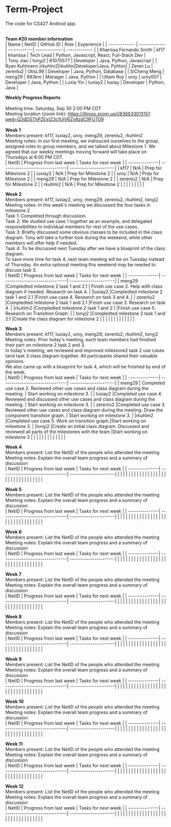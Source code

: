 # Term-Project

The code for CS427 Android app.
<br/>
<br/>

<b>Team #20 member information</b>
<br/>
| Name | NetID | GitHub ID | Role | Experience |
| ------------- | ------------- | ------------| ------------- | ------------- |
| Kharissa Fernando Smith | kf17 | kharissa | Tech Lead | Python, Javascript, React, Full-Stack Dev |  
| Tony Jiao | tonyj2 | 61070577 | Developer | Java, Python, Javascript |
| Ryan Kuhlmann |rkuhlm2|rkuhlm|Developer|Java, Pyhton|
| Zeren Lu | zerenlu2 | OtisL99 | Developer | Java, Python, Database |
| SiCheng Meng | meng29 | 883km | Manager | Java, Python |
| Uttam Roy | uroy  | uroy007 | Developer | Java, Python |
| Luxia Yin | luxiay2 | luxiay | Developer | Python, Java |
<br/>

<b>Weekly Progress Reports</b>
</br>
</br>
Meeting time: Saturday, Sep 30 2:00 PM CDT
</br>
Meeting location (zoom link): https://illinois.zoom.us/j/83663301315?pwd=Q3dDSThPZExtZ3c1UjV6Zy8zdC9FUT09
</br>
</br>
<b>Week 1</b>
</br>
Members present: kf17, luxiay2, uroy, meng29, zerenlu2, rkuhlm2
</br>
Meeting notes: In our first meeting, we indrouced ourselves to the group, assigned roles to group members, and we talked about Milestone 1. We agreed that our weekly meetings moving forward will take place on Thursdays at 8:00 PM CDT.
</br>
| NetID | Progress from last week | Tasks for next week |
| ---------------| --------------------------------| ----------------------|
| kf17 | N/A | Prep for Milestone 2 |
| luxiay2 | N/A | Prep for Milestone 2 |
| uroy | N/A | Prep for Milestone 2  |
| meng29 | N/A | Prep for Milestone 2  |
| zerenlu2 | N/A | Prep for Milestone 2  |
| rkuhlm2 | N/A | Prep for Milestone 2 |
| | | |
| | | |
</br>

<b>Week 2</b>
</br>
Members present: kf17, luxiay2, uroy, meng29, zerenlu2, rkuhlm2, tonyj2
</br>
Meeting notes: 
In this week's meeting we discussed the four tasks in milestone 2. </br>
Task 1: Completed through discussion. </br>
Task 2: We studied use case 1 together as an example, and delegated responsibilities to individual members for rest of the use cases. </br>
Task 3: Briefly discussed some obvious classes to be included in the class diagram. Tony will take a further look during the weekend, while other members will offer help if needed. </br>
Task 4: To be discussed next Tuesday after we have a blueprint of the class diagram. </br>
To save more time for task 4, next team meeting will be on Tuesday instead of Thursday. An extra optional meeting this weekend may be needed to discuss task 3.
</br>
| NetID | Progress from last week | Tasks for next week |
| ---------------| --------------------------------| ----------------------|
| meng29 |Compledted milestone 2 task 1 and 2.1  | Finish use case 2. Help with class diagram if needed. Research on task 4. |
|luxiay2 |Compledted milestone 2 task 1 and 2.1 |Finish use case 4. Research on task 3 and 4. |
| zerenlu2 |Compledted milestone 2 task 1 and 2.1 |Finish use case 3. Research on task 4. |
|rkuhlm2 |Compledted milestone 2 task 1 and 2.1 |Finish use case 5. Research on Transition Graph. |
| tonyj2 |Compledted milestone 2 task 1 and 2.1 |Create the class diagram for milestone 2 |
| | | |
| | | |
| | | |
</br>

<b>Week 3</b>
</br>
Members present: kf17, luxiay2, uroy, meng29, zerenlu2, rkuhlm2, tonyj2
</br>
Meeting notes:
Prior today's meeting, each team members had finished their part on milestone 2 task 2 and 3. </br>
In today's meeting, we reviewed and improved milestone2 task 2 use cases tand task 3 class diagram together. All participants shared their valuable opinions. </br>
We also came up with a blueprint for task 4, which will be finished by end of the week.
</br>
| NetID | Progress from last week | Tasks for next week |
| ---------------| --------------------------------| ----------------------|
| meng29 | Completed use case 2. Reviewed other use cases and class diagram during the meeting. | Start working on milestone 3. |
| luxiay2 |Completed use case 4. Reviewed and discussed other use cases and class diagram during the meeting. | Start working on milestone 3. |
| zerenlu2 |Completed use case 3. Reviewed other use cases and class diagram during the meeting. Draw the component transition graph. | Start working on milestone 3. |
|rkuhlm2 |Completed use case 5. Work on transition graph.|Start working on milestone 3. |
|tonyj2 |Create an initial class diagram. Discussed and reviewed all parts of the milestones with the team |Start working on milestone 3 |
| | | |
| | | |
| | | |
</br>

<b>Week 4</b>
</br>
Members present: List the NetID of the people who attended the meeting
</br>
Meeting notes: Explain the overall team progress and a summary of discussion
</br>
| NetID | Progress from last week | Tasks for next week |
| ---------------| --------------------------------| ----------------------|
| | | |
| | | |
| | | |
| | | |
| | | |
| | | |
| | | |
| | | |
</br>

<b>Week 5</b>
</br>
Members present: List the NetID of the people who attended the meeting
</br>
Meeting notes: Explain the overall team progress and a summary of discussion
</br>
| NetID | Progress from last week | Tasks for next week |
| ---------------| --------------------------------| ----------------------|
| | | |
| | | |
| | | |
| | | |
| | | |
| | | |
| | | |
| | | |
</br>

<b>Week 6</b>
</br>
Members present: List the NetID of the people who attended the meeting
</br>
Meeting notes: Explain the overall team progress and a summary of discussion
</br>
| NetID | Progress from last week | Tasks for next week |
| ---------------| --------------------------------| ----------------------|
| | | |
| | | |
| | | |
| | | |
| | | |
| | | |
| | | |
| | | |
</br>

<b>Week 7</b>
</br>
Members present: List the NetID of the people who attended the meeting
</br>
Meeting notes: Explain the overall team progress and a summary of discussion
</br>
| NetID | Progress from last week | Tasks for next week |
| ---------------| --------------------------------| ----------------------|
| | | |
| | | |
| | | |
| | | |
| | | |
| | | |
| | | |
| | | |
</br>

<b>Week 8</b>
</br>
Members present: List the NetID of the people who attended the meeting
</br>
Meeting notes: Explain the overall team progress and a summary of discussion
</br>
| NetID | Progress from last week | Tasks for next week |
| ---------------| --------------------------------| ----------------------|
| | | |
| | | |
| | | |
| | | |
| | | |
| | | |
| | | |
| | | |
</br>

<b>Week 9</b>
</br>
Members present: List the NetID of the people who attended the meeting
</br>
Meeting notes: Explain the overall team progress and a summary of discussion
</br>
| NetID | Progress from last week | Tasks for next week |
| ---------------| --------------------------------| ----------------------|
| | | |
| | | |
| | | |
| | | |
| | | |
| | | |
| | | |
| | | |
</br>

<b>Week 10</b>
</br>
Members present: List the NetID of the people who attended the meeting
</br>
Meeting notes: Explain the overall team progress and a summary of discussion
</br>
| NetID | Progress from last week | Tasks for next week |
| ---------------| --------------------------------| ----------------------|
| | | |
| | | |
| | | |
| | | |
| | | |
| | | |
| | | |
| | | |
</br>

<b>Week 11</b>
</br>
Members present: List the NetID of the people who attended the meeting
</br>
Meeting notes: Explain the overall team progress and a summary of discussion
</br>
| NetID | Progress from last week | Tasks for next week |
| ---------------| --------------------------------| ----------------------|
| | | |
| | | |
| | | |
| | | |
| | | |
| | | |
| | | |
| | | |
</br>

<b>Week 12</b>
</br>
Members present: List the NetID of the people who attended the meeting
</br>
Meeting notes: Explain the overall team progress and a summary of discussion
</br>
| NetID | Progress from last week | Tasks for next week |
| ---------------| --------------------------------| ----------------------|
| | | |
| | | |
| | | |
| | | |
| | | |
| | | |
| | | |
| | | |
</br>
